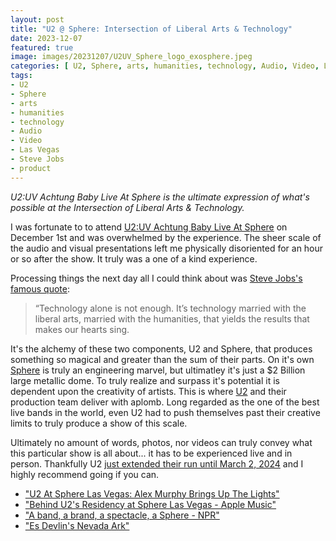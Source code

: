```yaml
---
layout: post
title: "U2 @ Sphere: Intersection of Liberal Arts & Technology"
date: 2023-12-07
featured: true
image: images/20231207/U2UV_Sphere_logo_exosphere.jpeg
categories: [ U2, Sphere, arts, humanities, technology, Audio, Video, Las Vegas, Steve Jobs, product]
tags:
- U2
- Sphere
- arts
- humanities
- technology
- Audio
- Video
- Las Vegas
- Steve Jobs
- product
---
```

  
<!--excerpt.start-->
_U2:UV Achtung Baby Live At Sphere is the ultimate expression of what's possible at the Intersection of Liberal Arts & Technology._
<!--excerpt.end-->

I was fortunate to to attend [U2:UV Achtung Baby Live At Sphere](https://www.thespherevegas.com/shows/u2) on December 1st and was overwhelmed by the experience.  The sheer scale of the audio and visual presentations left me physically disoriented for an hour or so after the show.  It truly was a one of a kind experience.

Processing things the next day all I could think about was [Steve Jobs's famous quote]( https://hbr.org/2011/08/steve-jobss-ultimate-lesson-fo):

> “Technology alone is not enough. It’s technology married with the liberal arts, married with the humanities, that yields the results that makes our hearts sing.

It's the alchemy of these two components, U2 and Sphere, that produces something so magical and greater than the sum of their parts.  On it's own [Sphere](https://www.thespherevegas.com) is truly an engineering marvel, but ultimatley it's just a $2 Billion large metallic dome.  To truly realize and surpass it's potential it is dependent upon the creativity of artists.  This is where [U2](https://www.u2.com) and their production team deliver with aplomb.  Long regarded as the one of the best live bands in the world, even U2 had to push themselves past their creative limits to truly produce a show of this scale.

Ultimately no amount of words, photos, nor videos can truly convey what this particular show is all about... it has to be experienced live and in person.  Thankfully U2 [just extended their run until March 2, 2024](https://www.billboard.com/music/rock/u2-las-vegas-residency-sphere-tickets-1235328384/) and I highly recommend going if you can.


* ["U2 At Sphere Las Vegas: Alex Murphy Brings Up The Lights"](https://www.livedesignonline.com/concerts/u2-sphere-las-vegas-alex-murphy-brings-lights)
* ["Behind U2's Residency at Sphere Las Vegas - Apple Music"](https://www.youtube.com/watch?v=El-a0rbmAIA)
* ["A band, a brand, a spectacle, a Sphere - NPR"](https://www.npr.org/2023/10/24/1208060535/u2-las-vegas-residency-sphere)
* ["Es Devlin's Nevada Ark"](https://esdevlin.com/work/the-sphere)
